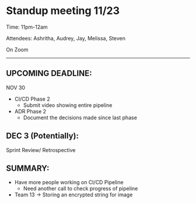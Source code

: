# Standup meeting 11/23

Time: 11pm-12am

Attendees: Ashritha, Audrey, Jay, Melissa, Steven

On Zoom

---  

## UPCOMING DEADLINE: 
 NOV 30

* CI/CD Phase 2
    * Submit video showing entire pipeline 
* ADR Phase 2
    * Document the decisions made since last phase

## DEC 3 (Potentially):
Sprint Review/ Retrospective



## SUMMARY:
* Have more people working on CI/CD Pipeline
    * Need another call to check progress of pipeline
* Team 13 -> Storing an encrypted string for image
